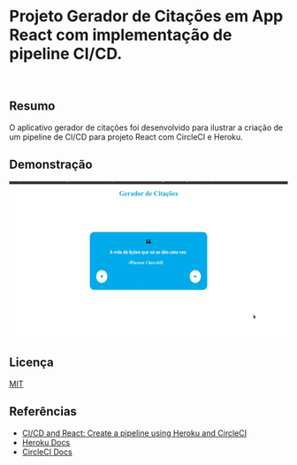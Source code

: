 # Projeto Gerador de Citações em App React com implementação de pipeline CI/CD.

[![<CircleCI>](https://circleci.com/gh/jacivaldocarvalho/Projeto-Gerador-de-Frases.svg?style=shield)](<https://gerador-de-citacoes.herokuapp.com/>)

## Resumo
O aplicativo gerador de citações foi desenvolvido para ilustrar a criação de um pipeline de CI/CD para projeto React com CircleCI e Heroku.



## Demonstração

![](gerador-demonstrativo.gif)




## Licença

[MIT](https://choosealicense.com/licenses/mit/)




## Referências

 - [CI/CD and React: Create a pipeline using Heroku and CircleCI](https://blog.logrocket.com/ci-cd-and-react-create-a-pipeline-using-heroku-and-circleci/)
 - [Heroku Docs](https://devcenter.heroku.com/categories/reference)
 - [CircleCI Docs](https://circleci.com/docs/)

